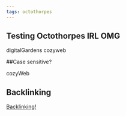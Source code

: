 ```yaml
---
tags: octothorpes
---
```


## Testing Octothorpes IRL OMG

<octo-thorpe>
  digitalGardens
</octo-thorpe>

<octo-thorpe>
  cozyweb
</octo-thorpe>

##Case sensitive?

  <octo-thorpe>
  cozyWeb
  </octo-thorpe>

  ## Backlinking

  <a href="https://demo.ideastore.dev/backlinked-page" rel="octo:octothropes">Backlinking!</a>